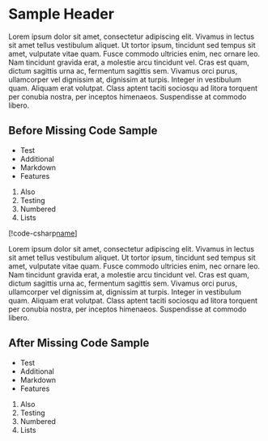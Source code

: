 # Sample Header

Lorem ipsum dolor sit amet, consectetur adipiscing elit. Vivamus in lectus sit amet tellus vestibulum aliquet. Ut tortor ipsum, tincidunt sed tempus sit amet, vulputate vitae quam. Fusce commodo ultricies enim, nec ornare leo. Nam tincidunt gravida erat, a molestie arcu tincidunt vel. Cras est quam, dictum sagittis urna ac, fermentum sagittis sem. Vivamus orci purus, ullamcorper vel dignissim at, dignissim at turpis. Integer in vestibulum quam. Aliquam erat volutpat. Class aptent taciti sociosqu ad litora torquent per conubia nostra, per inceptos himenaeos. Suspendisse at commodo libero. 

## Before Missing Code Sample

- Test
- Additional
- Markdown
- Features

1. Also
1. Testing
1. Numbered
1. Lists

[!code-csharp[name](Program1.cs)]

Lorem ipsum dolor sit amet, consectetur adipiscing elit. Vivamus in lectus sit amet tellus vestibulum aliquet. Ut tortor ipsum, tincidunt sed tempus sit amet, vulputate vitae quam. Fusce commodo ultricies enim, nec ornare leo. Nam tincidunt gravida erat, a molestie arcu tincidunt vel. Cras est quam, dictum sagittis urna ac, fermentum sagittis sem. Vivamus orci purus, ullamcorper vel dignissim at, dignissim at turpis. Integer in vestibulum quam. Aliquam erat volutpat. Class aptent taciti sociosqu ad litora torquent per conubia nostra, per inceptos himenaeos. Suspendisse at commodo libero.

## After Missing Code Sample

- Test
- Additional
- Markdown
- Features

1. Also
1. Testing
1. Numbered
1. Lists
